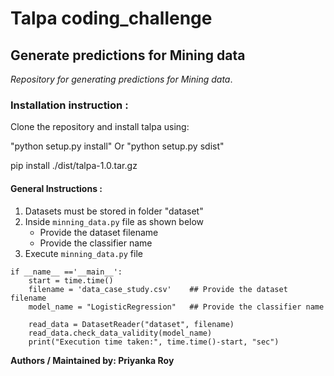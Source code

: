 # Talpa coding_challenge
## Generate predictions for Mining data

_Repository for generating predictions for Mining data_.

### Installation instruction :

Clone the repository and install talpa using:

"python setup.py install"  Or  "python setup.py sdist"

pip install ./dist/talpa-1.0.tar.gz

#### General Instructions :
1. Datasets must be stored in folder "dataset"
2. Inside `minning_data.py` file as shown below
    - Provide the dataset filename 
    - Provide the classifier name
3. Execute `minning_data.py` file
```
if __name__ =='__main__':                                     
    start = time.time()                                       
    filename = 'data_case_study.csv'    ## Provide the dataset filename                         
    model_name = "LogisticRegression"   ## Provide the classifier name                      
                                                              
    read_data = DatasetReader("dataset", filename)            
    read_data.check_data_validity(model_name)                 
    print("Execution time taken:", time.time()-start, "sec")              
```

**Authors / Maintained by: Priyanka Roy**

